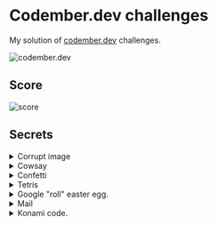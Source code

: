 # Codember.dev challenges

My solution of [codember.dev](https://codember.dev/) challenges.

![codember.dev](https://user-images.githubusercontent.com/78381898/201253554-276086ac-7c28-43d6-a9cc-f2e7d80e4ab2.png)

## Score
![score](https://user-images.githubusercontent.com/78381898/202931445-fdd2c62e-d44d-42ba-bd84-309d2849fa8b.png)

## Secrets

<details>
    <summary>Corrupt image</summary>
    <code> $ say elonmusk </code>
</details>

<details>
    <summary>Cowsay</summary>
    <code> $ ping midudev </code>
</details>

<details>
    <summary>Confetti</summary>
    <code> $ confetti </code>
</details>

<details>
    <summary>Tetris</summary>
    <code> $ play tetris </code>
</details>

<details>
    <summary>Google "roll" easter egg.</summary>
    <code> $ do a barrel roll </code>
</details>

<details>
    <summary>Mail</summary>
    <code> $ submit t8vjh832948fcnal </code>
</details>

<details>
    <summary>Konami code.</summary>
    <p> Press up, up, down, down, left, right, left, right, B, A </p>
</details>
